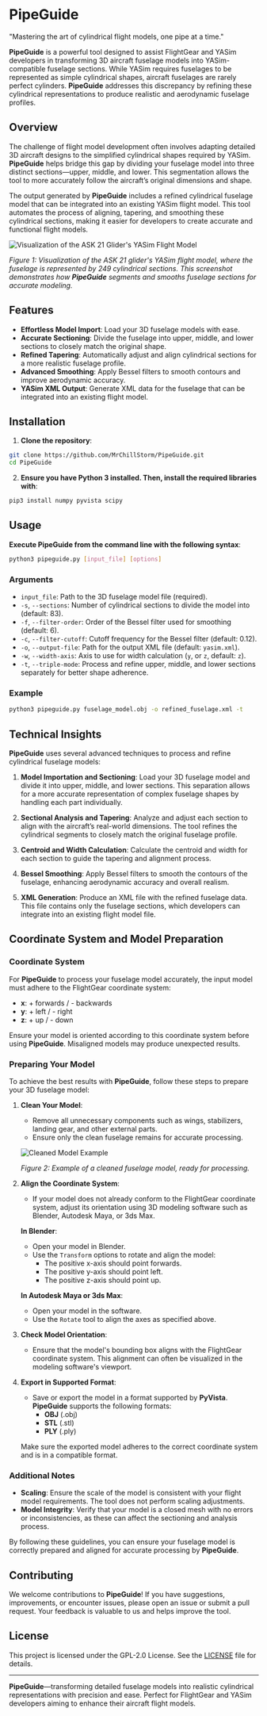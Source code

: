 # PipeGuide
"Mastering the art of cylindrical flight models, one pipe at a time."

**PipeGuide** is a powerful tool designed to assist FlightGear and YASim developers in transforming 3D aircraft fuselage models into YASim-compatible fuselage sections. While YASim requires fuselages to be represented as simple cylindrical shapes, aircraft fuselages are rarely perfect cylinders. **PipeGuide** addresses this discrepancy by refining these cylindrical representations to produce realistic and aerodynamic fuselage profiles.

## Overview

The challenge of flight model development often involves adapting detailed 3D aircraft designs to the simplified cylindrical shapes required by YASim. **PipeGuide** helps bridge this gap by dividing your fuselage model into three distinct sections—upper, middle, and lower. This segmentation allows the tool to more accurately follow the aircraft’s original dimensions and shape.

The output generated by **PipeGuide** includes a refined cylindrical fuselage model that can be integrated into an existing YASim flight model. This tool automates the process of aligning, tapering, and smoothing these cylindrical sections, making it easier for developers to create accurate and functional flight models.

![Visualization of the ASK 21 Glider's YASim Flight Model](screenshot.png)

*Figure 1: Visualization of the ASK 21 glider's YASim flight model, where the fuselage is represented by 249 cylindrical sections. This screenshot demonstrates how **PipeGuide** segments and smooths fuselage sections for accurate modeling.*

## Features

- **Effortless Model Import**: Load your 3D fuselage models with ease.
- **Accurate Sectioning**: Divide the fuselage into upper, middle, and lower sections to closely match the original shape.
- **Refined Tapering**: Automatically adjust and align cylindrical sections for a more realistic fuselage profile.
- **Advanced Smoothing**: Apply Bessel filters to smooth contours and improve aerodynamic accuracy.
- **YASim XML Output**: Generate XML data for the fuselage that can be integrated into an existing flight model.

## Installation

1. **Clone the repository**:

```bash
git clone https://github.com/MrChillStorm/PipeGuide.git
cd PipeGuide
```

2. **Ensure you have Python 3 installed. Then, install the required libraries with**:

```bash
pip3 install numpy pyvista scipy
```

## Usage

**Execute PipeGuide from the command line with the following syntax**:

```bash
python3 pipeguide.py [input_file] [options]
```

### Arguments

- `input_file`: Path to the 3D fuselage model file (required).
- `-s`, `--sections`: Number of cylindrical sections to divide the model into (default: 83).
- `-f`, `--filter-order`: Order of the Bessel filter used for smoothing (default: 6).
- `-c`, `--filter-cutoff`: Cutoff frequency for the Bessel filter (default: 0.12).
- `-o`, `--output-file`: Path for the output XML file (default: `yasim.xml`).
- `-w`, `--width-axis`: Axis to use for width calculation (`y`, or `z`, default: `z`).
- `-t`, `--triple-mode`: Process and refine upper, middle, and lower sections separately for better shape adherence.

### Example

```bash
python3 pipeguide.py fuselage_model.obj -o refined_fuselage.xml -t
```

## Technical Insights

**PipeGuide** uses several advanced techniques to process and refine cylindrical fuselage models:

1. **Model Importation and Sectioning**: Load your 3D fuselage model and divide it into upper, middle, and lower sections. This separation allows for a more accurate representation of complex fuselage shapes by handling each part individually.

2. **Sectional Analysis and Tapering**: Analyze and adjust each section to align with the aircraft’s real-world dimensions. The tool refines the cylindrical segments to closely match the original fuselage profile.

3. **Centroid and Width Calculation**: Calculate the centroid and width for each section to guide the tapering and alignment process.

4. **Bessel Smoothing**: Apply Bessel filters to smooth the contours of the fuselage, enhancing aerodynamic accuracy and overall realism.

5. **XML Generation**: Produce an XML file with the refined fuselage data. This file contains only the fuselage sections, which developers can integrate into an existing flight model file.

## Coordinate System and Model Preparation

### Coordinate System

For **PipeGuide** to process your fuselage model accurately, the input model must adhere to the FlightGear coordinate system:

- **x**: + forwards / - backwards
- **y**: + left / - right
- **z**: + up / - down

Ensure your model is oriented according to this coordinate system before using **PipeGuide**. Misaligned models may produce unexpected results.

### Preparing Your Model

To achieve the best results with **PipeGuide**, follow these steps to prepare your 3D fuselage model:

1. **Clean Your Model**:
   - Remove all unnecessary components such as wings, stabilizers, landing gear, and other external parts.
   - Ensure only the clean fuselage remains for accurate processing.

   ![Cleaned Model Example](cleaned_model_screenshot.png)
   
   *Figure 2: Example of a cleaned fuselage model, ready for processing.*

2. **Align the Coordinate System**:
   - If your model does not already conform to the FlightGear coordinate system, adjust its orientation using 3D modeling software such as Blender, Autodesk Maya, or 3ds Max.
   
   **In Blender**:
   - Open your model in Blender.
   - Use the `Transform` options to rotate and align the model:
     - The positive x-axis should point forwards.
     - The positive y-axis should point left.
     - The positive z-axis should point up.

   **In Autodesk Maya or 3ds Max**:
   - Open your model in the software.
   - Use the `Rotate` tool to align the axes as specified above.

3. **Check Model Orientation**:
   - Ensure that the model's bounding box aligns with the FlightGear coordinate system. This alignment can often be visualized in the modeling software's viewport.

4. **Export in Supported Format**:
   - Save or export the model in a format supported by **PyVista**. **PipeGuide** supports the following formats:
     - **OBJ** (.obj)
     - **STL** (.stl)
     - **PLY** (.ply)

   Make sure the exported model adheres to the correct coordinate system and is in a compatible format.

### Additional Notes

- **Scaling**: Ensure the scale of the model is consistent with your flight model requirements. The tool does not perform scaling adjustments.
- **Model Integrity**: Verify that your model is a closed mesh with no errors or inconsistencies, as these can affect the sectioning and analysis process.

By following these guidelines, you can ensure your fuselage model is correctly prepared and aligned for accurate processing by **PipeGuide**.

## Contributing

We welcome contributions to **PipeGuide**! If you have suggestions, improvements, or encounter issues, please open an issue or submit a pull request. Your feedback is valuable to us and helps improve the tool.

## License

This project is licensed under the GPL-2.0 License. See the [LICENSE](LICENSE) file for details.

---

**PipeGuide**—transforming detailed fuselage models into realistic cylindrical representations with precision and ease. Perfect for FlightGear and YASim developers aiming to enhance their aircraft flight models.
